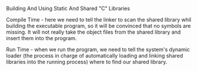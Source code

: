 Building And Using Static And Shared "C" Libraries

Compile Time - here we need to tell the linker to scan the shared library whil
building the executable program, so it will be convinced that no symbols are missing. It will not really take the object files from the shared library and insert them into the program.

Run Time - when we run the program, we need to tell the system's dynamic loader (the process in charge of automatically loading and linking shared libraries into the running process) where to find our shared library.
